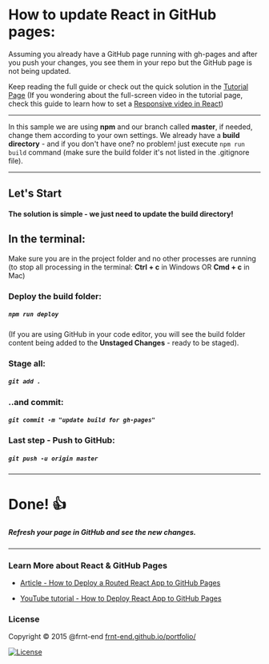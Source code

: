 # How to update React in GitHub pages:

Assuming you already have a GitHub page running with gh-pages and after you push your changes, you see them in your repo but the GitHub page is not being updated.

Keep reading the full guide or check out the quick solution in the [Tutorial Page](https://frnt-end.github.io/Update-React-in-GitHub-Pages/)
(If you wondering about the full-screen video in the tutorial page, check this guide to learn how to set a [Responsive video in React](https://frnt-end.github.io/React-Responsive-Video/))

---

In this sample we are using **npm** and our branch called **master**, if needed, change them according to your own settings.
We already have a **build directory** - and if you don't have one? no problem!
just execute `npm run build` command (make sure the build folder it's not listed in the .gitignore file).

---

## Let's Start

#### The solution is simple - we just need to update the build directory!

## In the terminal:

Make sure you are in the project folder and no other processes are running (to stop all processing in the terminal: **Ctrl + c** in Windows OR **Cmd + c** in Mac)

### Deploy the build folder:

##### `npm run deploy`

(If you are using GitHub in your code editor, you will see the build folder content being added to the **Unstaged Changes** - ready to be staged).

### Stage all:

##### `git add .`

### ..and commit:

##### `git commit -m "update build for gh-pages"`

### Last step - Push to GitHub:

##### `git push -u origin master`

---

# Done! 👍

##### Refresh your page in GitHub and see the new changes.

---

### Learn More about React & GitHub Pages

- [Article - How to Deploy a Routed React App to GitHub Pages](https://www.freecodecamp.org/news/deploy-a-react-app-to-github-pages/)

- [YouTube tutorial - How to Deploy React App to GitHub Pages](https://www.youtube.com/watch?v=F8s4Ng-re0E)

### License

Copyright © 2015 @frnt-end
[frnt-end.github.io/portfolio/](https://frnt-end.github.io/portfolio/)

[![License](https://img.shields.io/badge/License-Apache%202.0-blue.svg)](https://opensource.org/licenses/Apache-2.0)
